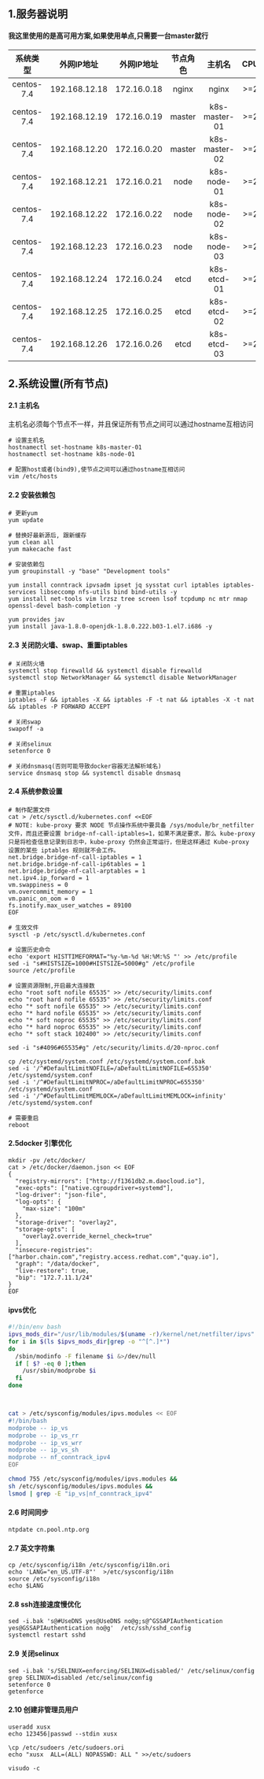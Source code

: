 ## 1.服务器说明
#### 我这里使用的是高可用方案,如果使用单点,只需要一台master就行
|系统类型  |外网IP地址   |外网IP地址 |节点角色|主机名       |CPU   |内存  |
|:-------: |:-----:      |:-----:    |:----:  |:----:       |:----:|:----:|
|centos-7.4|192.168.12.18|172.16.0.18|nginx   |nginx        |>=2   |>=2   |
|centos-7.4|192.168.12.19|172.16.0.19|master  |k8s-master-01|>=2   |>=2   |
|centos-7.4|192.168.12.20|172.16.0.20|master  |k8s-master-02|>=2   |>=2   |
|centos-7.4|192.168.12.21|172.16.0.21|node    |k8s-node-01  |>=2   |>=2   |
|centos-7.4|192.168.12.22|172.16.0.22|node    |k8s-node-02  |>=2   |>=2   |
|centos-7.4|192.168.12.23|172.16.0.23|node    |k8s-node-03  |>=2   |>=2   |
|centos-7.4|192.168.12.24|172.16.0.24|etcd    |k8s-etcd-01  |>=2   |>=2   |
|centos-7.4|192.168.12.25|172.16.0.25|etcd    |k8s-etcd-02  |>=2   |>=2   |
|centos-7.4|192.168.12.26|172.16.0.26|etcd    |k8s-etcd-03  |>=2   |>=2   |

## 2.系统设置(所有节点)
#### 2.1 主机名
主机名必须每个节点不一样，并且保证所有节点之间可以通过hostname互相访问
```
# 设置主机名
hostnamectl set-hostname k8s-master-01
hostnamectl set-hostname k8s-node-01

# 配置host或者(bind9),使节点之间可以通过hostname互相访问
vim /etc/hosts
```

#### 2.2 安装依赖包
```
# 更新yum
yum update

# 替换好最新源后, 跟新缓存
yum clean all
yum makecache fast

# 安装依赖包
yum groupinstall -y "base" "Development tools"

yum install conntrack ipvsadm ipset jq sysstat curl iptables iptables-services libseccomp nfs-utils bind bind-utils -y
yum install net-tools vim lrzsz tree screen lsof tcpdump nc mtr nmap openssl-devel bash-completion -y

yum provides jav
yum install java-1.8.0-openjdk-1.8.0.222.b03-1.el7.i686 -y
```

#### 2.3 关闭防火墙、swap、重置iptables
```
# 关闭防火墙
systemctl stop firewalld && systemctl disable firewalld
systemctl stop NetworkManager && systemctl disable NetworkManager

# 重置iptables
iptables -F && iptables -X && iptables -F -t nat && iptables -X -t nat && iptables -P FORWARD ACCEPT

# 关闭swap
swapoff -a

# 关闭selinux
setenforce 0

# 关闭dnsmasq(否则可能导致docker容器无法解析域名)
service dnsmasq stop && systemctl disable dnsmasq
```

#### 2.4 系统参数设置
```
# 制作配置文件
cat > /etc/sysctl.d/kubernetes.conf <<EOF
# NOTE: kube-proxy 要求 NODE 节点操作系统中要具备 /sys/module/br_netfilter 文件，而且还要设置 bridge-nf-call-iptables=1，如果不满足要求，那么 kube-proxy 只是将检查信息记录到日志中，kube-proxy 仍然会正常运行，但是这样通过 Kube-proxy 设置的某些 iptables 规则就不会工作。
net.bridge.bridge-nf-call-iptables = 1
net.bridge.bridge-nf-call-ip6tables = 1
net.bridge.bridge-nf-call-arptables = 1
net.ipv4.ip_forward = 1
vm.swappiness = 0
vm.overcommit_memory = 1
vm.panic_on_oom = 0
fs.inotify.max_user_watches = 89100
EOF

# 生效文件
sysctl -p /etc/sysctl.d/kubernetes.conf

# 设置历史命令
echo 'export HISTTIMEFORMAT="%y-%m-%d %H:%M:%S "' >> /etc/profile
sed -i "s#HISTSIZE=1000#HISTSIZE=5000#g" /etc/profile
source /etc/profile

# 设置资源限制,开启最大连接数
echo "root soft nofile 65535" >> /etc/security/limits.conf
echo "root hard nofile 65535" >> /etc/security/limits.conf
echo "* soft nofile 65535" >> /etc/security/limits.conf
echo "* hard nofile 65535" >> /etc/security/limits.conf
echo "* soft noproc 65535" >> /etc/security/limits.conf
echo "* hard noproc 65535" >> /etc/security/limits.conf
echo "* soft stack 102400" >> /etc/security/limits.conf

sed -i "s#4096#65535#g" /etc/security/limits.d/20-nproc.conf

cp /etc/systemd/system.conf /etc/systemd/system.conf.bak
sed -i '/^#DefaultLimitNOFILE=/aDefaultLimitNOFILE=655350' /etc/systemd/system.conf
sed -i '/^#DefaultLimitNPROC=/aDefaultLimitNPROC=655350' /etc/systemd/system.conf
sed -i '/^#DefaultLimitMEMLOCK=/aDefaultLimitMEMLOCK=infinity' /etc/systemd/system.conf

# 需要重启
reboot
```

#### 2.5docker 引擎优化
```
mkdir -pv /etc/docker/
cat > /etc/docker/daemon.json << EOF
{
  "registry-mirrors": ["http://f1361db2.m.daocloud.io"],
  "exec-opts": ["native.cgroupdriver=systemd"],
  "log-driver": "json-file",
  "log-opts": {
    "max-size": "100m"
  },
  "storage-driver": "overlay2",
  "storage-opts": [
    "overlay2.override_kernel_check=true"
  ],
  "insecure-registries": ["harbor.chain.com","registry.access.redhat.com","quay.io"],
  "graph": "/data/docker",
  "live-restore": true,
  "bip": "172.7.11.1/24"
}
EOF
```

#### ipvs优化
```bash
#!/bin/env bash
ipvs_mods_dir="/usr/lib/modules/$(uname -r)/kernel/net/netfilter/ipvs"
for i in $(ls $ipvs_mods_dir|grep -o "^[^.]*")
do
  /sbin/modinfo -F filename $i &>/dev/null
  if [ $? -eq 0 ];then
    /usr/sbin/modprobe $i
  fi
done



cat > /etc/sysconfig/modules/ipvs.modules << EOF
#!/bin/bash
modprobe -- ip_vs
modprobe -- ip_vs_rr
modprobe -- ip_vs_wrr
modprobe -- ip_vs_sh
modprobe -- nf_conntrack_ipv4
EOF

chmod 755 /etc/sysconfig/modules/ipvs.modules && 
sh /etc/sysconfig/modules/ipvs.modules && 
lsmod | grep -E "ip_vs|nf_conntrack_ipv4"
```

#### 2.6 时间同步
``` shell
ntpdate cn.pool.ntp.org
```

#### 2.7 英文字符集
``` shell
cp /etc/sysconfig/i18n /etc/sysconfig/i18n.ori
echo 'LANG="en_US.UTF-8"'  >/etc/sysconfig/i18n 
source /etc/sysconfig/i18n
echo $LANG
```

#### 2.8 ssh连接速度慢优化
``` shell
sed -i.bak 's@#UseDNS yes@UseDNS no@g;s@^GSSAPIAuthentication yes@GSSAPIAuthentication no@g'  /etc/ssh/sshd_config
systemctl restart sshd
```

#### 2.9 关闭selinux
``` shell
sed -i.bak 's/SELINUX=enforcing/SELINUX=disabled/' /etc/selinux/config
grep SELINUX=disabled /etc/selinux/config 
setenforce 0
getenforce
```

#### 2.10 创建非管理员用户
``` shell
useradd xusx
echo 123456|passwd --stdin xusx

\cp /etc/sudoers /etc/sudoers.ori
echo "xusx  ALL=(ALL) NOPASSWD: ALL " >>/etc/sudoers

visudo -c
```
